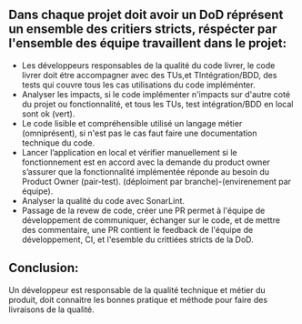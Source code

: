 ## Dans chaque projet doit avoir un DoD réprésent un ensemble des critiers stricts, réspécter par l'ensemble des équipe travaillent dans le projet:

- Les développeurs responsables de la qualité du code livrer, le code livrer doit étre accompagner avec des TUs,et TIntégration/BDD, des tests qui couvre tous les cas utilisations du code impléménter.
- Analyser les impacts, si le code implémenter n'impacts sur d'autre coté du projet ou fonctionnalité, et tous les TUs, test intégration/BDD en local sont ok (vert).
- Le code lisible et compréhensible utilisé un langage métier (omniprésent), si n'est pas le cas faut faire une documentation technique du code.
- Lancer l’application en local et vérifier manuellement si le fonctionnement est en accord avec la demande du product owner
	s’assurer que la fonctionnalité implémentée réponde au besoin du Product Owner (pair-test). (déploiment par branche)-(envirenement par équipe).
- Analyser la qualité du code avec SonarLint.
- Passage de la revew de code, créer une PR permet à l'équipe de développement de communiquer, échanger sur le code, et de mettre des commentaire, une PR contient le feedback de l'équipe de développement, CI, et l'esemble du crittiées stricts de la DoD.

## Conclusion:
Un développeur est responsable de la qualité technique et métier du produit, doit connaitre les bonnes pratique et méthode pour faire des livraisons de la qualité.
